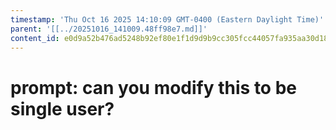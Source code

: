 ```yaml
---
timestamp: 'Thu Oct 16 2025 14:10:09 GMT-0400 (Eastern Daylight Time)'
parent: '[[../20251016_141009.48ff98e7.md]]'
content_id: e0d9a52b476ad5248b92ef80e1f1d9d9b9cc305fcc44057fa935aa30d1879abf
---
```


# prompt: can you modify this to be single user?
